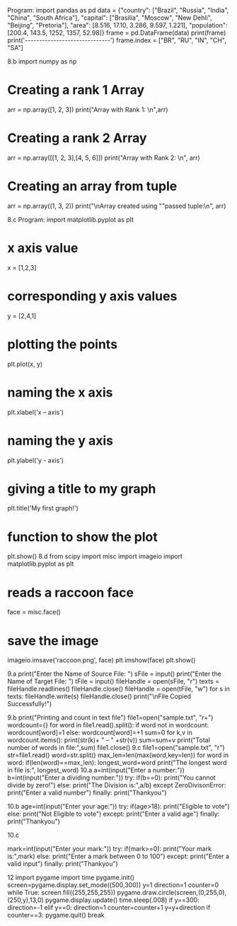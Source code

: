 Program:
import pandas as pd
data = {"country": ["Brazil", "Russia", "India", "China", "South Africa"],
 "capital": ["Brasilia", "Moscow", "New Dehli", "Beijing", "Pretoria"],
 "area": [8.516, 17.10, 3.286, 9.597, 1.221],
 "population": [200.4, 143.5, 1252, 1357, 52.98]}
frame = pd.DataFrame(data)
print(frame)
print('------------------------------')
frame.index = ["BR", "RU", "IN", "CH", "SA"]

8.b
import numpy as np
# Creating a rank 1 Array
arr = np.array([1, 2, 3])
print("Array with Rank 1: \n",arr)
# Creating a rank 2 Array
arr = np.array([[1, 2, 3],[4, 5, 6]])
print("Array with Rank 2: \n", arr)
# Creating an array from tuple
arr = np.array((1, 3, 2))
print("\nArray created using ""passed tuple:\n", arr)

8.c
Program:
import matplotlib.pyplot as plt
# x axis value
x = [1,2,3]
# corresponding y axis values
y = [2,4,1]
# plotting the points
plt.plot(x, y)
# naming the x axis
plt.xlabel('x – axis')
# naming the y axis
plt.ylabel('y - axis')
# giving a title to my graph
plt.title('My first graph!')
# function to show the plot
plt.show()
8.d
from scipy import misc
import imageio
import matplotlib.pyplot as plt
# reads a raccoon face
face = misc.face()
# save the image
imageio.imsave('raccoon.png', face)
plt.imshow(face)
plt.show()

9.a
print("Enter the Name of Source File: ")
sFile = input()
print("Enter the Name of Target File: ")
tFile = input()
fileHandle = open(sFile, "r")
texts = fileHandle.readlines()
fileHandle.close()
fileHandle = open(tFile, "w")
for s in texts:
 fileHandle.write(s)
fileHandle.close()
print("\nFile Copied Successfully!")

9.b
print("Printing and count in text file")
file1=open("sample.txt", "r+")
wordcount={}
for word in file1.read().split():
 if word not in wordcount:
 wordcount[word]=1
 else:
 wordcount[word]=+1
sum=0
for k,v in wordcount.items():
 print(str(k)+ " – " +str(v))
 sum=sum+v
 print("Total number of words in file:",sum)
file1.close()
9.c
file1=open("sample.txt", "r")
str=file1.read()
word=str.split()
max_len=len(max(word,key=len))
for word in word:
 if(len(word)==max_len):
 longest_word=word
print("The longest word in file is:", longest_word)
10.a
a=int(input("Enter a number:"))
b=int(input("Enter a dividing number:"))
try:
 if(b==0):
 print("You cannot divide by zero!")
 else:
 print("The Division is:",a/b)
except ZeroDivisonError:
 print("Enter a valid number")
finally:
 print("Thankyou")

 10.b
 age=int(input("Enter your age:"))
try:
 if(age>18):
 print("Eligible to vote")
 else:
 print("Not Eligible to vote")
except:
 print("Enter a valid age")
finally:
 print("Thankyou")

 10.c

 mark=int(input("Enter your mark:"))
try:
 if(mark>=0):
 print("Your mark is:",mark)
 else:
 print("Enter a mark between 0 to 100")
except:
 print("Enter a valid input")
finally:
 print("Thankyou")

12
  import pygame
import time 
pygame.init()
screen=pygame.display.set_mode((500,300)) 
y=1
direction=1
counter=0
while True:
 screen.fill((255,255,255))
 pygame.draw.circle(screen,(0,255,0),(250,y),13,0)
 pygame.display.update()
 time.sleep(.008)
 if y==300:
 direction=-1
 elif y==0:
 direction=1
 counter=counter+1
 y=y+direction
 if counter==3:
 pygame.quit()
 break
